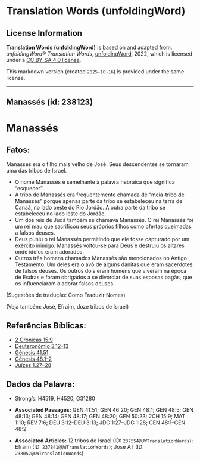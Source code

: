 # Translation Words (unfoldingWord)

## License Information

**Translation Words (unfoldingWord)** is based on and adapted from: _unfoldingWord® Translation Words_, [unfoldingWord](https://unfoldingword.org/utw), 2022, which is licensed under a [CC BY-SA 4.0 license](https://creativecommons.org/licenses/by-sa/4.0/legalcode.en).

This markdown version (created `2025-10-16`) is provided under the same license.



--------------------------------

## Manassés (id: 238123)

Manassés
========

Fatos:
------

Manassés era o filho mais velho de José. Seus descendentes se tornaram uma das tribos de Israel.

* O nome Manassés é semelhante à palavra hebraica que significa “esquecer”.
* A tribo de Manassés era frequentemente chamada de “meia\-tribo de Manassés” porque apenas parte da tribo se estabeleceu na terra de Canaã, no lado oeste do Rio Jordão. A outra parte da tribo se estabeleceu no lado leste do Jordão.
* Um dos reis de Judá também se chamava Manassés. O rei Manassés foi um rei mau que sacrificou seus próprios filhos como ofertas queimadas a falsos deuses.
* Deus puniu o rei Manassés permitindo que ele fosse capturado por um exército inimigo. Manassés voltou\-se para Deus e destruiu os altares onde ídolos eram adorados.
* Outros três homens chamados Manassés são mencionados no Antigo Testamento. Um deles era o avô de alguns danitas que eram sacerdotes de falsos deuses. Os outros dois eram homens que viveram na época de Esdras e foram obrigados a se divorciar de suas esposas pagãs, que os influenciaram a adorar falsos deuses.

(Sugestões de tradução: Como Traduzir Nomes)

(Veja também: José, Efraim, doze tribos de Israel)

Referências Bíblicas:
---------------------

* [2 Crônicas 15\.9](https://ref.ly/2Chr15:9)
* [Deuteronômio 3\.12–13](https://ref.ly/Deut3:12-Deut3:13)
* [Gênesis 41\.51](https://ref.ly/Gen41:51)
* [Gênesis 48\.1–2](https://ref.ly/Gen48:1-Gen48:2)
* [Juízes 1\.27–28](https://ref.ly/Judg1:27-Judg1:28)

Dados da Palavra:
-----------------

* Strong’s: H4519, H4520, G31280

* **Associated Passages:** GEN 41:51; GEN 46:20; GEN 48:1; GEN 48:5; GEN 48:13; GEN 48:14; GEN 48:17; GEN 48:20; GEN 50:23; 2CH 15:9; MAT 1:10; REV 7:6; DEU 3:12–DEU 3:13; JDG 1:27–JDG 1:28; GEN 48:1–GEN 48:2
* **Associated Articles:** 12 tribos de Israel (ID: `237554@UWTranslationWords`); Efraim (ID: `237841@UWTranslationWords`); José AT (ID: `238052@UWTranslationWords`)

